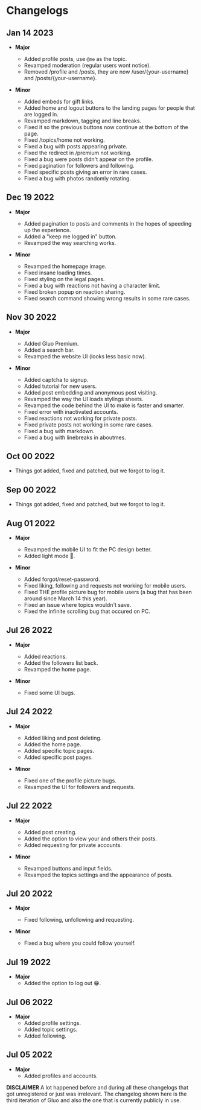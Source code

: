 # Changelogs
## Jan 14 2023

- **Major**
    - Added profile posts, use `@me` as the topic.
    - Revamped moderation (regular users wont notice).
    - Removed /profile and /posts, they are now /user/{your-username} and /posts/{your-username}.

- **Minor**
    - Added embeds for gift links.
    - Added home and logout buttons to the landing pages for people that are logged in.
    - Revamped markdown, tagging and line breaks.
    - Fixed it so the previous buttons now continue at the bottom of the page.
    - Fixed /topics/home not working.
    - Fixed a bug with posts appearing private.
    - Fixed the redirect in /premium not working.
    - Fixed a bug were posts didn't appear on the profile.
    - Fixed pagination for followers and following.
    - Fixed specific posts giving an error in rare cases.
    - Fixed a bug with photos randomly rotating.

## Dec 19 2022

- **Major**
    - Added pagination to posts and comments in the hopes of speeding up the experience. 
    - Added a "keep me logged in" button.
    - Revamped the way searching works.

- **Minor**
    - Revamped the homepage image.
    - Fixed insane loading times.
    - Fixed styling on the legal pages.
    - Fixed a bug with reactions not having a character limit.
    - Fixed broken popup on reaction sharing.
    - Fixed search command showing wrong results in some rare cases.

## Nov 30 2022

- **Major**
    - Added Gluo Premium.
    - Added a search bar.
    - Revamped the website UI (looks less basic now).

- **Minor**
    - Added captcha to signup.
    - Added tutorial for new users.
    - Added post embedding and anonymous post visiting.
    - Revamped the way the UI loads stylings sheets.
    - Revamped the code behind the UI to make is faster and smarter.
    - Fixed error with inactivated accounts.
    - Fixed reactions not working for private posts.
    - Fixed private posts not working in some rare cases.
    - Fixed a bug with markdown.
    - Fixed a bug with linebreaks in aboutmes.

## Oct 00 2022

- Things got added, fixed and patched, but we forgot to log it.

## Sep 00 2022

- Things got added, fixed and patched, but we forgot to log it.

## Aug 01 2022

- **Major**
    - Revamped the mobile UI to fit the PC design better.
    - Added light mode 🤢.

- **Minor**
    - Added forgot/reset-password.
    - Fixed liking, following and requests not working for mobile users.
    - Fixed THE profile picture bug for mobile users (a bug that has been around since March 14 this year).
    - Fixed an issue where topics wouldn't save.
    - Fixed the infinite scrolling bug that occured on PC.

## Jul 26 2022

- **Major**
    - Added reactions.
    - Added the followers list back.
    - Revamped the home page.

- **Minor**
    - Fixed some UI bugs.

## Jul 24 2022

- **Major**
    - Added liking and post deleting.
    - Added the home page.
    - Added specific topic pages.
    - Added specific post pages.

- **Minor**
    - Fixed one of the profile picture bugs.
    - Revamped the UI for followers and requests.

## Jul 22 2022

- **Major**
    - Added post creating.
    - Added the option to view your and others their posts.
    - Added requesting for private accounts. 

- **Minor**
    - Revamped buttons and input fields. 
    - Revamped the topics settings and the appearance of posts.

## Jul 20 2022

- **Major**
    - Fixed following, unfollowing and requesting.

- **Minor**
    - Fixed a bug where you could follow yourself.

## Jul 19 2022

- **Major**
    - Added the option to log out 😁.

## Jul 06 2022

- **Major**
    - Added profile settings.
    - Added topic settings.
    - Added following.

## Jul 05 2022

- **Major**
    - Added profiles and accounts.

**DISCLAIMER**
A lot happened before and during all these changelogs that got unregistered or just was irrelevant. The changelog shown here is the third iteration of Gluo and also the one that is currently publicly in use. 